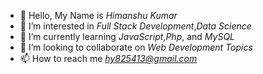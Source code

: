 - 👋 Hello, My Name is *Himanshu Kumar*
- 👀 I’m interested in *Full Stack Development*,*Data Science*
- 🌱 I’m currently learning *JavaScript*,*Php*, and *MySQL*
- 💞️ I’m looking to collaborate on *Web Development Topics*
- 📫 How to reach me *hy825413@gmail.com*

<!---
Himanshu3231/Himanshu3231 is a ✨ unique ✨ repository because its `README.md` (this file) appears on your GitHub profile.
You can click the Preview link to take a look at your changes.
--->
